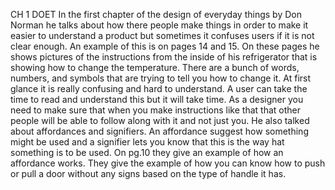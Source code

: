 CH 1 DOET
In the first chapter of the design of everyday things by Don Norman he talks about how there people make things in order to make it easier to understand a product but sometimes it confuses users if it is not clear enough. An example of this is  on pages 14 and 15. On these pages he shows pictures of the instructions from the inside of his refrigerator that is showing how to change the temperature. There are a bunch of words, numbers, and symbols that are trying to tell you how to change it. At first glance it is really confusing and hard to understand. A user can take the time to read and understand this but it will take time. As a designer you need to make sure that when you make instructions like that that other people will be able to follow along with it and not just you. He also talked about affordances and signifiers. An affordance suggest how something might be used and a signifier lets you know that this is the way hat something is to be used. On pg.10 they give an example of how an affordance works. They give the example of how you can know how to push or pull a door without any signs based on the type of handle it has.
